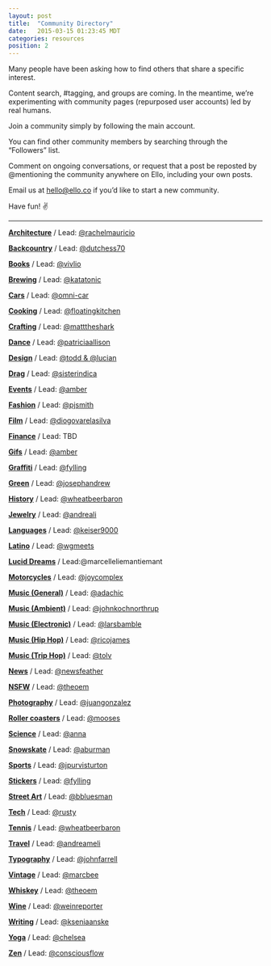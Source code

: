 ```yaml
---
layout: post
title:  "Community Directory"
date:   2015-03-15 01:23:45 MDT
categories: resources
position: 2
---
```

Many people have been asking how to find others that share a specific interest.

Content search, #tagging, and groups are coming. In the meantime, we’re experimenting with community pages (repurposed user accounts) led by real humans.

Join a community simply by following the main account.

You can find other community members by searching through the “Followers” list.

Comment on ongoing conversations, or request that a post be reposted by @mentioning the community anywhere on Ello, including your own posts.

Email us at [hello@ello.co](mailto:hello@ello.co) if you’d like to start a new community.

Have fun! :v:

---

**[Architecture](/elloarchitecture)** / Lead: [@rachelmauricio](/rachelmauricio)

**[Backcountry](/ellobackcountry)** / Lead: [@dutchess70](/dutchess70)

**[Books](/ellobooks)** / Lead: [@vivlio](/vivlio)

**[Brewing](/ellobrew)** / Lead: [@katatonic](/katatonic)

**[Cars](/ellocars)** / Lead: [@omni-car](/car)

**[Cooking](/ellocooking)** / Lead: [@floatingkitchen](/floatingkitchen)

**[Crafting](/ellocrafting)** / Lead: [@matttheshark](/matttheshark)

**[Dance](/ellodance)** / Lead: [@patriciaallison](/patriciaallison)

**[Design](/ellodesign)** / Lead: [@todd & @lucian](/lucian)

**[Drag](/ellodrag)** / Lead: [@sisterindica](/sisterindica)

**[Events](/elloevents)** / Lead: [@amber](/amber)

**[Fashion](/ellofashion)** / Lead: [@pjsmith](/pjsmith)

**[Film](/ellofilm)** / Lead: [@diogovarelasilva](/diogovarelasilva)

**[Finance](/ellofinance)** / Lead: TBD

**[Gifs](/ellogifs)** / Lead: [@amber](/amber)

**[Graffiti](/ellograffiti)** / Lead: [@fylling](/fylling)

**[Green](/ellogreen)** / Lead: [@josephandrew](/josephandrew)

**[History](/ellohistory)** / Lead: [@wheatbeerbaron](/wheatbeerbaron)

**[Jewelry](/ellojewelry)** / Lead: [@andreali](/andreali)

**[Languages](/ellolanguages)** / Lead: [@keiser9000](/keiser9000)

**[Latino](/ellolatino)** / Lead: [@wgmeets](/wgmeets)

**[Lucid Dreams](/elloluciddreams)** / Lead:@marcelleliemantiemant

**[Motorcycles](/ellomotorcycles)** / Lead: [@joycomplex](/joycomplex)

**[Music (General)](/ellomusic)** / Lead: [@adachic](/adachic)

**[Music (Ambient)](/elloambient)** / Lead: [@johnkochnorthrup](/johnkochnorthrup)

**[Music (Electronic)](/elloelectronic)** / Lead: [@larsbamble](/larsbamble)

**[Music (Hip Hop)](/ellohiphop)** / Lead: [@ricojames](/ricojames)

**[Music (Trip Hop)](/ellotriphop)** / Lead: [@tolv](/tolv)

**[News](/ellonews)** / Lead: [@newsfeather](/newsfeather)

**[NSFW](/ellonsfw)** / Lead: [@theoem](/theoem)

**[Photography](/ellophotography)** / Lead: [@juangonzalez](/juangonzalez)

**[Roller coasters](/ellocoaster)** / Lead: [@mooses](/mooses)

**[Science](/elloscience)** / Lead: [@anna](/anna)

**[Snowskate](/ellosnowskate)** / Lead: [@aburman](/aburman)

**[Sports](/ellosport)** / Lead: [@jpurvisturton](/jpurvisturton)

**[Stickers](/ellostickers)** / Lead: [@fylling](/fylling)

**[Street Art](/ellostreet)** / Lead: [@bbluesman](/bbluesman)

**[Tech](/ellotech)** / Lead: [@rusty](/rusty)

**[Tennis](/ellotennis)** / Lead: [@wheatbeerbaron](/wheatbeerbaron)

**[Travel](/ellotravel)** / Lead: [@andreameli](/andreameli)

**[Typography](/ellotypography)** / Lead: [@johnfarrell](/johnfarrell)

**[Vintage](/ellovintage)** / Lead: [@marcbee](/marcbee)

**[Whiskey](/ellowhiskey)** / Lead: [@theoem](/theoem)

**[Wine](/ellowine)** / Lead: [@weinreporter](/weinreporter)

**[Writing](/ellowrites)** / Lead: [@kseniaanske](/kseniaanske)

**[Yoga](/elloyoga)** / Lead: [@chelsea](/chelsea)

**[Zen](/ellozen)** / Lead: [@consciousflow](/consciousflow)


